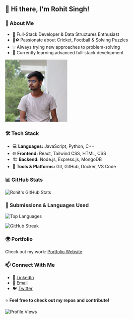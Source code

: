 ## 👋 Hi there, I'm Rohit Singh!

### 🚀 About Me
- 🎯 Full-Stack Developer & Data Structures Enthusiast
- 🏏⚽ Passionate about Cricket, Football & Solving Puzzles
- 💡 Always trying new approaches to problem-solving
- 🌱 Currently learning advanced full-stack development

<img src="https://raw.githubusercontent.com/RohitSingh037/RohitSingh037/main/public/photo/rohit2.JPG" width="200">

### 🛠 Tech Stack
- 💻 **Languages:** JavaScript, Python, C++
- 🌐 **Frontend:** React, Tailwind CSS, HTML, CSS
- 🏗 **Backend:** Node.js, Express.js, MongoDB
- 🔧 **Tools & Platforms:** Git, GitHub, Docker, VS Code

### 📊 GitHub Stats
![Rohit's GitHub Stats](https://github-readme-stats.vercel.app/api?username=RohitSingh037&show_icons=true&theme=radical)

### 📜 Submissions & Languages Used
![Top Languages](https://github-readme-stats.vercel.app/api/top-langs/?username=RohitSingh037&layout=compact&langs_count=10&theme=radical)

![GitHub Streak](https://streak-stats.demolab.com?user=RohitSingh037&theme=radical)

### 🌍 Portfolio
Check out my work: [Portfolio Website](https://rohitsingh037.github.io/RohitSingh037/)

### 📫 Connect With Me
- 💼 [LinkedIn](https://www.linkedin.com/in/rohitsingh037/)
- 📧 [Email](mailto:kumar.rohitsingh37@gmail.com)
- 🐦 [Twitter](https://twitter.com/rohitsingh037)

⭐ **Feel free to check out my repos and contribute!**

![Profile Views](https://komarev.com/ghpvc/?username=RohitSingh037&color=blue)
